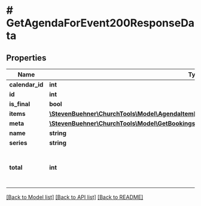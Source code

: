 # # GetAgendaForEvent200ResponseData

## Properties

Name | Type | Description | Notes
------------ | ------------- | ------------- | -------------
**calendar_id** | **int** |  | [optional]
**id** | **int** |  | [optional]
**is_final** | **bool** |  | [optional]
**items** | [**\StevenBuehner\ChurchTools\Model\AgendaItem[]**](AgendaItem.md) |  | [optional]
**meta** | [**\StevenBuehner\ChurchTools\Model\GetBookings200ResponseDataInnerBaseAdditionalsInnerMeta**](GetBookings200ResponseDataInnerBaseAdditionalsInnerMeta.md) |  | [optional]
**name** | **string** |  | [optional]
**series** | **string** |  | [optional]
**total** | **int** | Total of agenda items (without headers) | [optional]

[[Back to Model list]](../../README.md#models) [[Back to API list]](../../README.md#endpoints) [[Back to README]](../../README.md)
